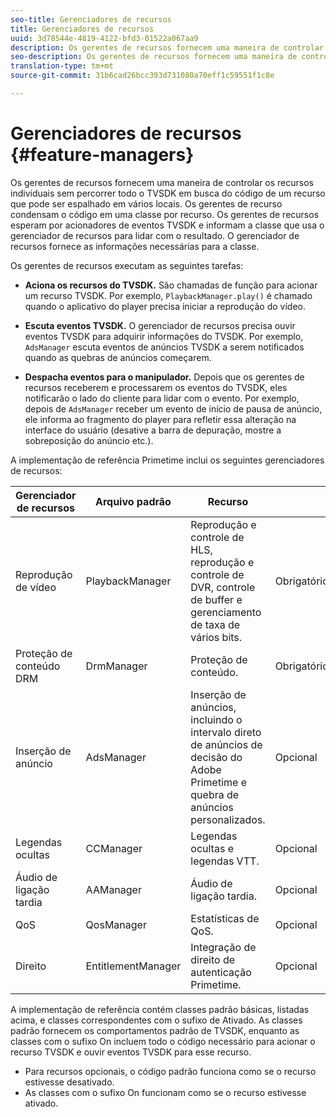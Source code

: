 ```yaml
---
seo-title: Gerenciadores de recursos
title: Gerenciadores de recursos
uuid: 3d78544e-4819-4122-bfd3-01522a067aa9
description: Os gerentes de recursos fornecem uma maneira de controlar os recursos individuais sem percorrer todo o TVSDK em busca do código de um recurso que pode ser espalhado em vários locais.
seo-description: Os gerentes de recursos fornecem uma maneira de controlar os recursos individuais sem percorrer todo o TVSDK em busca do código de um recurso que pode ser espalhado em vários locais.
translation-type: tm+mt
source-git-commit: 31b6cad26bcc393d731080a70eff1c59551f1c8e

---
```



# Gerenciadores de recursos {#feature-managers}

Os gerentes de recursos fornecem uma maneira de controlar os recursos individuais sem percorrer todo o TVSDK em busca do código de um recurso que pode ser espalhado em vários locais. Os gerentes de recurso condensam o código em uma classe por recurso. Os gerentes de recursos esperam por acionadores de eventos TVSDK e informam a classe que usa o gerenciador de recursos para lidar com o resultado. O gerenciador de recursos fornece as informações necessárias para a classe.

Os gerentes de recursos executam as seguintes tarefas:

* **Aciona os recursos do TVSDK.**
São chamadas de função para acionar um recurso TVSDK. Por exemplo, `PlaybackManager.play()` é chamado quando o aplicativo do player precisa iniciar a reprodução do vídeo.

* **Escuta eventos TVSDK.**
O gerenciador de recursos precisa ouvir eventos TVSDK para adquirir informações do TVSDK. Por exemplo, `AdsManager` escuta eventos de anúncios TVSDK a serem notificados quando as quebras de anúncios começarem.

* **Despacha eventos para o manipulador.**
Depois que os gerentes de recursos receberem e processarem os eventos do TVSDK, eles notificarão o lado do cliente para lidar com o evento. Por exemplo, depois de `AdsManager` receber um evento de início de pausa de anúncio, ele informa ao fragmento do player para refletir essa alteração na interface do usuário (desative a barra de depuração, mostre a sobreposição do anúncio etc.).

A implementação de referência Primetime inclui os seguintes gerenciadores de recursos:

| Gerenciador de recursos | Arquivo padrão | Recurso |  |
|---|---|---|---|
| Reprodução de vídeo | PlaybackManager | Reprodução e controle de HLS, reprodução e controle de DVR, controle de buffer e gerenciamento de taxa de vários bits. | Obrigatório |
| Proteção de conteúdo DRM | DrmManager | Proteção de conteúdo. | Obrigatório |
| Inserção de anúncio | AdsManager | Inserção de anúncios, incluindo o intervalo direto de anúncios de decisão do Adobe Primetime e quebra de anúncios personalizados. | Opcional |
| Legendas ocultas | CCManager | Legendas ocultas e legendas VTT. | Opcional |
| Áudio de ligação tardia | AAManager | Áudio de ligação tardia. | Opcional |
| QoS | QosManager | Estatísticas de QoS. | Opcional |
| Direito | EntitlementManager | Integração de direito de autenticação Primetime. | Opcional |

A implementação de referência contém classes padrão básicas, listadas acima, e classes correspondentes com o sufixo de Ativado. As classes padrão fornecem os comportamentos padrão de TVSDK, enquanto as classes com o sufixo On incluem todo o código necessário para acionar o recurso TVSDK e ouvir eventos TVSDK para esse recurso.

* Para recursos opcionais, o código padrão funciona como se o recurso estivesse desativado.
* As classes com o sufixo On funcionam como se o recurso estivesse ativado.